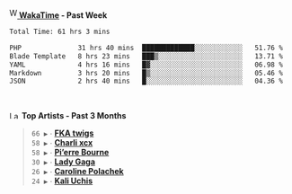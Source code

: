 <img src="https://github.com/dxnter/dxnter/assets/17434202/67b21fa4-d36d-46f9-9dec-f23d976b00ef" alt="WakaTime Logo" width="14" height="18"/><a href="https://wakatime.com/@dxnter" target="_blank"><strong> WakaTime</strong></a><strong> - Past Week</strong>

<!--START_SECTION:waka-->

```txt
Total Time: 61 hrs 3 mins

PHP              31 hrs 40 mins  █████████████░░░░░░░░░░░░   51.76 %
Blade Template   8 hrs 23 mins   ███▒░░░░░░░░░░░░░░░░░░░░░   13.71 %
YAML             4 hrs 16 mins   █▓░░░░░░░░░░░░░░░░░░░░░░░   06.98 %
Markdown         3 hrs 20 mins   █▒░░░░░░░░░░░░░░░░░░░░░░░   05.46 %
JSON             2 hrs 40 mins   █░░░░░░░░░░░░░░░░░░░░░░░░   04.36 %
```

<!--END_SECTION:waka-->

<br/>

<!--START_LASTFM_ARTISTS:{"period": "3month", "rows": 6}-->
<a href="https://last.fm" target="_blank"><img src="https://user-images.githubusercontent.com/17434202/215290617-e793598d-d7c9-428f-9975-156db1ba89cc.svg" alt="Last.fm Logo" width="18" height="13"/></a> **Top Artists - Past 3 Months**

> `66 ▶️` ∙ **[FKA twigs](https://www.last.fm/music/FKA+twigs)**<br/>
> `58 ▶️` ∙ **[Charli xcx](https://www.last.fm/music/Charli+xcx)**<br/>
> `58 ▶️` ∙ **[Pi’erre Bourne](https://www.last.fm/music/Pi%E2%80%99erre+Bourne)**<br/>
> `30 ▶️` ∙ **[Lady Gaga](https://www.last.fm/music/Lady+Gaga)**<br/>
> `26 ▶️` ∙ **[Caroline Polachek](https://www.last.fm/music/Caroline+Polachek)**<br/>
> `24 ▶️` ∙ **[Kali Uchis](https://www.last.fm/music/Kali+Uchis)**<br/>
<!--END_LASTFM_ARTISTS-->

